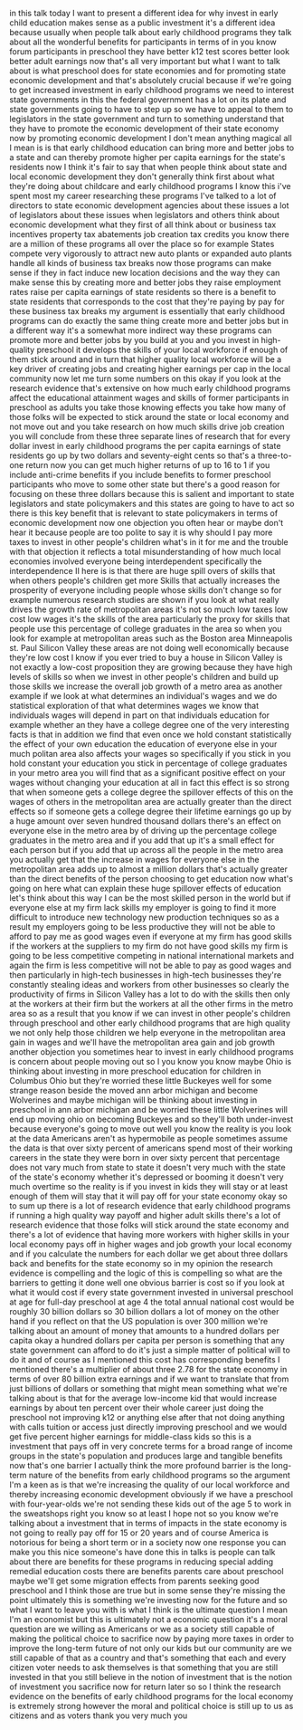 
in this talk today I want to present a
different idea for why invest in early
child education makes sense as a public
investment it&#39;s a different idea because
usually when people talk about early
childhood programs they talk about all
the wonderful benefits for participants
in terms of in you know forum
participants in preschool they have
better k12 test scores better look
better adult earnings now that&#39;s all
very important but what I want to talk
about is what preschool does for state
economies and for promoting state
economic development and that&#39;s
absolutely crucial because if we&#39;re
going to get increased investment in
early childhood programs we need to
interest state governments in this the
federal government has a lot on its
plate and state governments going to
have to step up so we have to appeal to
them to legislators in the state
government and turn to something
understand that they have to promote the
economic development of their state
economy now by promoting economic
development I don&#39;t mean anything
magical all I mean is is that early
childhood education can bring more and
better jobs to a state and can thereby
promote higher per capita earnings for
the state&#39;s residents now I think it&#39;s
fair to say that when people think about
state and local economic development
they don&#39;t generally think first about
what they&#39;re doing about childcare and
early childhood programs I know this
i&#39;ve spent most my career researching
these programs I&#39;ve talked to a lot of
directors to state economic development
agencies about these issues a lot of
legislators about these issues when
legislators and others think about
economic development what they first of
all think about or business tax
incentives property tax abatements job
creation tax credits you know there are
a million of these programs all over the
place so for example States compete very
vigorously to attract
new auto plants or expanded auto plants
handle all kinds of business tax breaks
now those programs can make sense if
they in fact induce new location
decisions and the way they can make
sense this by creating more and better
jobs they raise employment rates raise
per capita earnings of state residents
so there is a benefit to state residents
that corresponds to the cost that
they&#39;re paying by pay for these business
tax breaks my argument is essentially
that early childhood programs can do
exactly the same thing create more and
better jobs but in a different way it&#39;s
a somewhat more indirect way these
programs can promote more and better
jobs by you build at you and you invest
in high-quality preschool it develops
the skills of your local workforce if
enough of them stick around and in turn
that higher quality local workforce will
be a key driver of creating jobs and
creating higher earnings per cap in the
local community now let me turn some
numbers on this okay if you look at the
research evidence that&#39;s extensive on
how much early childhood programs affect
the educational attainment wages and
skills of former participants in
preschool as adults you take those
knowing effects you take how many of
those folks will be expected to stick
around the state or local economy and
not move out and you take research on
how much skills drive job creation you
will conclude from these three separate
lines of research that for every dollar
invest in early childhood programs the
per capita earnings of state residents
go up by two dollars and seventy-eight
cents so that&#39;s a three-to-one return
now you can get much higher returns of
up to 16 to 1 if you include anti-crime
benefits if you include benefits to
former preschool participants who move
to some other state but there&#39;s a good
reason for focusing on these three
dollars because this is salient and
important to state legislators and state
policymakers and this
states are going to have to act so there
is this key benefit that is relevant to
state policymakers in terms of economic
development now one objection you often
hear or maybe don&#39;t hear it because
people are too polite to say it is why
should I pay more taxes to invest in
other people&#39;s children what&#39;s in it for
me and the trouble with that objection
it reflects a total misunderstanding of
how much local economies involved
everyone being interdependent
specifically the interdependence II here
is is that there are huge spill overs of
skills that when others people&#39;s
children get more Skills that actually
increases the prosperity of everyone
including people whose skills don&#39;t
change so for example numerous research
studies are shown if you look at what
really drives the growth rate of
metropolitan areas it&#39;s not so much low
taxes low cost low wages it&#39;s the skills
of the area particularly the proxy for
skills that people use this percentage
of college graduates in the area so when
you look for example at metropolitan
areas such as the Boston area
Minneapolis st. Paul Silicon Valley
these areas are not doing well
economically because they&#39;re low cost I
know if you ever tried to buy a house in
Silicon Valley is not exactly a low-cost
proposition they are growing because
they have high levels of skills so when
we invest in other people&#39;s children and
build up those skills we increase the
overall job growth of a metro area as
another example if we look at what
determines an individual&#39;s wages and we
do statistical exploration of that what
determines wages we know that
individuals wages will depend in part on
that individuals education for example
whether an
they have a college degree one of the
very interesting facts is that in
addition we find that even once we hold
constant statistically the effect of
your own education the education of
everyone else in your much politan area
also affects your wages so specifically
if you stick in you hold constant your
education you stick in percentage of
college graduates in your metro area you
will find that as a significant positive
effect on your wages without changing
your education at all in fact this
effect is so strong that when someone
gets a college degree the spillover
effects of this on the wages of others
in the metropolitan area are actually
greater than the direct effects so if
someone gets a college degree their
lifetime earnings go up by a huge amount
over seven hundred thousand dollars
there&#39;s an effect on everyone else in
the metro area by of driving up the
percentage college graduates in the
metro area and if you add that up it&#39;s a
small effect for each person but if you
add that up across all the people in the
metro area you actually get that the
increase in wages for everyone else in
the metropolitan area adds up to almost
a million dollars that&#39;s actually
greater than the direct benefits of the
person choosing to get education now
what&#39;s going on here what can explain
these huge spillover effects of
education let&#39;s think about this way I
can be the most skilled person in the
world but if everyone else at my firm
lack skills my employer is going to find
it more difficult to introduce new
technology new production techniques so
as a result my employers going to be
less productive they will not be able to
afford to pay me as good wages even if
everyone at my firm has good skills if
the workers at the suppliers to my firm
do not have good skills my firm is going
to be less competitive competing in
national international markets and again
the firm is less competitive will not be
able to pay as good wages and then
particularly in high-tech businesses in
high-tech businesses they&#39;re constantly
stealing ideas and workers from
other businesses so clearly the
productivity of firms in Silicon Valley
has a lot to do with the skills then
only at the workers at their firm but
the workers at all the other firms in
the metro area so as a result that you
know if we can invest in other people&#39;s
children through preschool and other
early childhood programs that are high
quality we not only help those children
we help everyone in the metropolitan
area gain in wages and we&#39;ll have the
metropolitan area gain and job growth
another objection you sometimes hear to
invest in early childhood programs is
concern about people moving out so I you
know you know maybe Ohio is thinking
about investing in more preschool
education for children in Columbus Ohio
but they&#39;re worried these little
Buckeyes well for some strange reason
beside the moved ann arbor michigan and
become Wolverines and maybe michigan
will be thinking about investing in
preschool in ann arbor michigan and be
worried these little Wolverines will end
up moving ohio on becoming Buckeyes and
so they&#39;ll both under-invest because
everyone&#39;s going to move out well you
know the reality is you look at the data
Americans aren&#39;t as hypermobile as
people sometimes assume the data is that
over sixty percent of americans spend
most of their working careers in the
state they were born in over sixty
percent that percentage does not vary
much from state to state it doesn&#39;t very
much with the state of the state&#39;s
economy whether it&#39;s depressed or
booming it doesn&#39;t very much overtime so
the reality is if you invest in kids
they will stay or at least enough of
them will stay that it will pay off for
your state economy okay so to sum up
there is a lot of research evidence that
early childhood programs if running a
high quality way payoff and higher adult
skills there&#39;s a lot of research
evidence that those folks will stick
around the state economy and there&#39;s a
lot of evidence that having more workers
with higher skills in your local
economy pays off in higher wages and job
growth your local economy and if you
calculate the numbers for each dollar we
get about three dollars back and
benefits for the state economy so in my
opinion the research evidence is
compelling and the logic of this is
compelling so what are the barriers to
getting it done well one obvious barrier
is cost so if you look at what it would
cost if every state government invested
in universal preschool at age for
full-day preschool at age 4 the total
annual national cost would be roughly 30
billion dollars so 30 billion dollars a
lot of money on the other hand if you
reflect on that the US population is
over 300 million we&#39;re talking about an
amount of money that amounts to a
hundred dollars per capita okay a
hundred dollars per capita per person is
something that any state government can
afford to do it&#39;s just a simple matter
of political will to do it and of course
as I mentioned this cost has
corresponding benefits I mentioned
there&#39;s a multiplier of about three 2.78
for the state economy in terms of over
80 billion extra earnings and if we want
to translate that from just billions of
dollars or something that might mean
something what we&#39;re talking about is
that for the average low-income kid that
would increase earnings by about ten
percent over their whole career just
doing the preschool not improving k12 or
anything else after that not doing
anything with calls tuition or access
just directly improving preschool and we
would get five percent higher earnings
for middle-class kids so this is a
investment that pays off in very
concrete terms for a broad range of
income groups in the state&#39;s population
and produces large and tangible benefits
now that&#39;s one barrier I actually think
the more profound barrier is the
long-term nature of the benefits from
early childhood programs so the argument
I&#39;m
a keen as is that we&#39;re increasing the
quality of our local workforce and
thereby increasing economic development
obviously if we have a preschool with
four-year-olds we&#39;re not sending these
kids out of the age 5 to work in the
sweatshops right you know so at least I
hope not so you know we&#39;re talking about
a investment that in terms of impacts in
the state economy is not going to really
pay off for 15 or 20 years and of course
America is notorious for being a short
term or in a society now one response
you can make you this nice someone&#39;s
have done this in talks is people can
talk about there are benefits for these
programs in reducing special adding
remedial education costs there are
benefits parents care about preschool
maybe we&#39;ll get some migration effects
from parents seeking good preschool and
I think those are true but in some sense
they&#39;re missing the point ultimately
this is something we&#39;re investing now
for the future and so what I want to
leave you with is what I think is the
ultimate question I mean I&#39;m an
economist but this is ultimately not a
economic question it&#39;s a moral question
are we willing as Americans or we as a
society still capable of making the
political choice to sacrifice now by
paying more taxes in order to improve
the long-term future of not only our
kids but our community are we still
capable of that as a country and that&#39;s
something that each and every citizen
voter needs to ask themselves is that
something that you are still invested in
that you still believe in the notion of
investment that is the notion of
investment you sacrifice now for return
later so so I think the research
evidence on the benefits of early
childhood programs for the local economy
is extremely strong however the moral
and political choice is still up to us
as citizens
and as voters thank you very much
you
